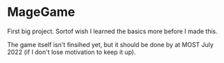 # MageGame
First big project. Sortof wish I learned the basics more before I made this.

The game itself isn't finsihed yet, but it should be done by at MOST July 2022 (if I don't lose motivation to keep it up).

